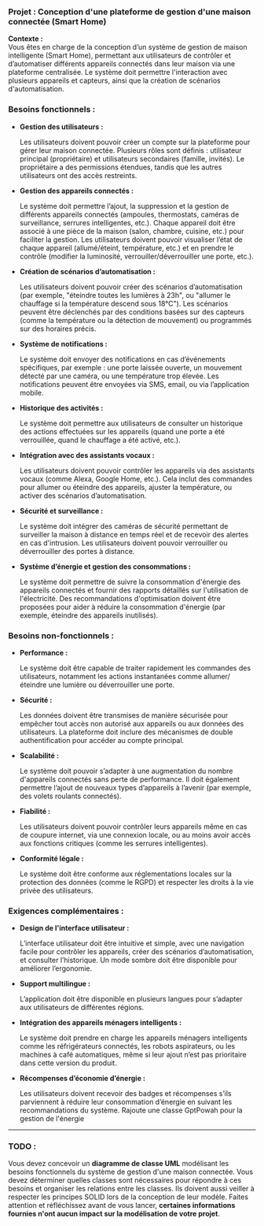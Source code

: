 
### **Projet : Conception d'une plateforme de gestion d'une maison connectée (Smart Home)**

**Contexte :**  
Vous êtes en charge de la conception d’un système de gestion de maison intelligente (Smart Home), permettant aux utilisateurs de contrôler et d’automatiser différents appareils connectés dans leur maison via une plateforme centralisée. Le système doit permettre l'interaction avec plusieurs appareils et capteurs, ainsi que la création de scénarios d'automatisation.

### **Besoins fonctionnels :**




- **Gestion des utilisateurs :**

    Les utilisateurs doivent pouvoir créer un compte sur la plateforme pour gérer leur maison connectée.
    Plusieurs rôles sont définis : utilisateur principal (propriétaire) et utilisateurs secondaires (famille, invités). Le propriétaire a des permissions étendues, tandis que les autres utilisateurs ont des accès restreints.



- **Gestion des appareils connectés :**

    Le système doit permettre l’ajout, la suppression et la gestion de différents appareils connectés (ampoules, thermostats, caméras de surveillance, serrures intelligentes, etc.).
    Chaque appareil doit être associé à une pièce de la maison (salon, chambre, cuisine, etc.) pour faciliter la gestion.
    Les utilisateurs doivent pouvoir visualiser l’état de chaque appareil (allumé/éteint, température, etc.) et en prendre le contrôle (modifier la luminosité, verrouiller/déverrouiller une porte, etc.).



- **Création de scénarios d’automatisation :**

    Les utilisateurs doivent pouvoir créer des scénarios d’automatisation (par exemple, "éteindre toutes les lumières à 23h", ou "allumer le chauffage si la température descend sous 18°C").
    Les scénarios peuvent être déclenchés par des conditions basées sur des capteurs (comme la température ou la détection de mouvement) ou programmés sur des horaires précis.



-  **Système de notifications :**

    Le système doit envoyer des notifications en cas d’événements spécifiques, par exemple : une porte laissée ouverte, un mouvement détecté par une caméra, ou une température trop élevée.
    Les notifications peuvent être envoyées via SMS, email, ou via l’application mobile.



-  **Historique des activités :**

    Le système doit permettre aux utilisateurs de consulter un historique des actions effectuées sur les appareils (quand une porte a été verrouillée, quand le chauffage a été activé, etc.).



-  **Intégration avec des assistants vocaux :**

    Les utilisateurs doivent pouvoir contrôler les appareils via des assistants vocaux (comme Alexa, Google Home, etc.).
   Cela inclut des commandes pour allumer ou éteindre des appareils, ajuster la température, ou activer des scénarios d’automatisation.



-  **Sécurité et surveillance :**

   Le système doit intégrer des caméras de sécurité permettant de surveiller la maison à distance en temps réel et de recevoir des alertes en cas d'intrusion.
   Les utilisateurs doivent pouvoir verrouiller ou déverrouiller des portes à distance.



-  **Système d’énergie et gestion des consommations :**

   Le système doit permettre de suivre la consommation d'énergie des appareils connectés et fournir des rapports détaillés sur l'utilisation de l'électricité.
   Des recommandations d'optimisation doivent être proposées pour aider à réduire la consommation d'énergie (par exemple, éteindre des appareils inutilisés).

### **Besoins non-fonctionnels :**




-  **Performance :**

   Le système doit être capable de traiter rapidement les commandes des utilisateurs, notamment les actions instantanées comme allumer/éteindre une lumière ou déverrouiller une porte.



-  **Sécurité :**

   Les données doivent être transmises de manière sécurisée pour empêcher tout accès non autorisé aux appareils ou aux données des utilisateurs.
   La plateforme doit inclure des mécanismes de double authentification pour accéder au compte principal.



-  **Scalabilité :**

   Le système doit pouvoir s’adapter à une augmentation du nombre d'appareils connectés sans perte de performance.
   Il doit également permettre l’ajout de nouveaux types d’appareils à l’avenir (par exemple, des volets roulants connectés).



-  **Fiabilité :**

   Les utilisateurs doivent pouvoir contrôler leurs appareils même en cas de coupure internet, via une connexion locale, ou au moins avoir accès aux fonctions critiques (comme les serrures intelligentes).



-  **Conformité légale :**

   Le système doit être conforme aux réglementations locales sur la protection des données (comme le RGPD) et respecter les droits à la vie privée des utilisateurs.

### **Exigences complémentaires :**

-  **Design de l'interface utilisateur :**

   L’interface utilisateur doit être intuitive et simple, avec une navigation facile pour contrôler les appareils, créer des scénarios d’automatisation, et consulter l’historique.
   Un mode sombre doit être disponible pour améliorer l’ergonomie.



-  **Support multilingue :**

   L’application doit être disponible en plusieurs langues pour s’adapter aux utilisateurs de différentes régions.


- **Intégration des appareils ménagers intelligents :**

   Le système doit prendre en charge les appareils ménagers intelligents comme les réfrigérateurs connectés, les robots aspirateurs, ou les machines à café automatiques, même si leur ajout n’est pas prioritaire dans cette version du produit.


- **Récompenses d’économie d’énergie :**

   Les utilisateurs doivent recevoir des badges et récompenses s’ils parviennent à réduire leur consommation d’énergie en suivant les recommandations du système. Rajoute une classe GptPowah pour la gestion de l'énergie

----------

### **TODO :**

Vous devez concevoir un **diagramme de classe UML** modélisant les besoins fonctionnels du système de gestion d'une maison connectée. Vous devez déterminer quelles classes sont nécessaires pour répondre à ces besoins et organiser les relations entre les classes. Ils doivent aussi veiller à respecter les principes SOLID lors de la conception de leur modèle. Faites attention et réfléchissez avant de vous lancer, **certaines informations fournies n'ont aucun impact sur la modélisation de votre projet**.
